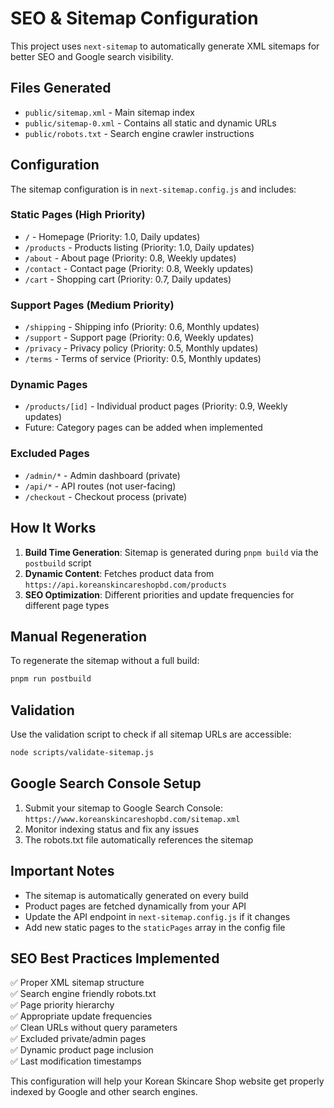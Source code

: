 # SEO & Sitemap Configuration

This project uses `next-sitemap` to automatically generate XML sitemaps for better SEO and Google search visibility.

## Files Generated

- `public/sitemap.xml` - Main sitemap index
- `public/sitemap-0.xml` - Contains all static and dynamic URLs
- `public/robots.txt` - Search engine crawler instructions

## Configuration

The sitemap configuration is in `next-sitemap.config.js` and includes:

### Static Pages (High Priority)
- `/` - Homepage (Priority: 1.0, Daily updates)
- `/products` - Products listing (Priority: 1.0, Daily updates)
- `/about` - About page (Priority: 0.8, Weekly updates)
- `/contact` - Contact page (Priority: 0.8, Weekly updates)
- `/cart` - Shopping cart (Priority: 0.7, Daily updates)

### Support Pages (Medium Priority)
- `/shipping` - Shipping info (Priority: 0.6, Monthly updates)
- `/support` - Support page (Priority: 0.6, Weekly updates)
- `/privacy` - Privacy policy (Priority: 0.5, Monthly updates)
- `/terms` - Terms of service (Priority: 0.5, Monthly updates)

### Dynamic Pages
- `/products/[id]` - Individual product pages (Priority: 0.9, Weekly updates)
- Future: Category pages can be added when implemented

### Excluded Pages
- `/admin/*` - Admin dashboard (private)
- `/api/*` - API routes (not user-facing)
- `/checkout` - Checkout process (private)

## How It Works

1. **Build Time Generation**: Sitemap is generated during `pnpm build` via the `postbuild` script
2. **Dynamic Content**: Fetches product data from `https://api.koreanskincareshopbd.com/products`
3. **SEO Optimization**: Different priorities and update frequencies for different page types

## Manual Regeneration

To regenerate the sitemap without a full build:

```bash
pnpm run postbuild
```

## Validation

Use the validation script to check if all sitemap URLs are accessible:

```bash
node scripts/validate-sitemap.js
```

## Google Search Console Setup

1. Submit your sitemap to Google Search Console: `https://www.koreanskincareshopbd.com/sitemap.xml`
2. Monitor indexing status and fix any issues
3. The robots.txt file automatically references the sitemap

## Important Notes

- The sitemap is automatically generated on every build
- Product pages are fetched dynamically from your API
- Update the API endpoint in `next-sitemap.config.js` if it changes
- Add new static pages to the `staticPages` array in the config file

## SEO Best Practices Implemented

✅ Proper XML sitemap structure  
✅ Search engine friendly robots.txt  
✅ Page priority hierarchy  
✅ Appropriate update frequencies  
✅ Clean URLs without query parameters  
✅ Excluded private/admin pages  
✅ Dynamic product page inclusion  
✅ Last modification timestamps  

This configuration will help your Korean Skincare Shop website get properly indexed by Google and other search engines.
